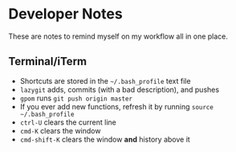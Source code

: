 # Developer Notes

These are notes to remind myself on my workflow all in one place.

## Terminal/iTerm

- Shortcuts are stored in the `~/.bash_profile` text file
- `lazygit` adds, commits (with a bad description), and pushes
- `gpom` runs `git push origin master`
- If you ever add new functions, refresh it by running `source ~/.bash_profile`
- `ctrl-U` clears the current line
- `cmd-K` clears the window
- `cmd-shift-K` clears the window **and** history above it

